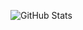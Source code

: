 ![GitHub Stats](https://github-readme-stats.vercel.app/api?custom_title=GitHub%20Stats&hide=prs,contribs&hide_border=true&count_private=true&show_icons=true&theme=dracula&username=vladimirpichugin)